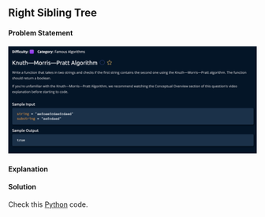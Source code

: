## Right Sibling Tree

#### Problem Statement


![alt text](KMP_Algorithm.png "KMP_Algorithm")



#### Explanation



#### Solution

Check this [Python](../python/KMP_Algorithm.py) code.

